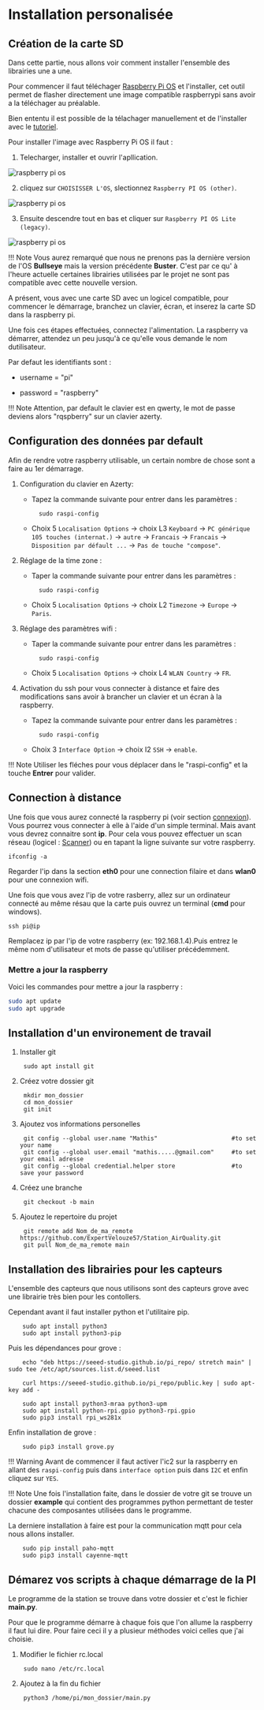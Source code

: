 # Installation personalisée

## Création de la carte SD

Dans cette partie, nous allons voir comment installer l'ensemble des librairies une a une.

Pour commencer il faut téléchager [Raspberry Pi OS](https://downloads.raspberrypi.org/imager/imager_latest.exe) et l'installer, cet outil permet de flasher directement une image compatible raspberrypi sans avoir a la téléchager au préalable.

Bien ententu il est possible de la télachager manuellement et de l'installer avec le [tutoriel](Configuration_flash.md).

Pour installer l'image avec Raspberry Pi OS il faut :

1. Telecharger, installer et ouvrir l'apllication.

![raspberry pi os](configuration/raspberri-os1.webp)

2. cliquez sur ``CHOISISSER L'OS``, slectionnez ``Raspberry PI OS (other)``.

![raspberry pi os](configuration/raspberri-os2.webp)

3. Ensuite descendre tout en bas et cliquer sur ``Raspberry PI OS Lite (legacy)``.

![raspberry pi os](configuration/raspberri-os3.webp)

!!! Note
    Vous aurez remarqué que nous ne prenons pas la dernière version de l'OS **Bullseye** mais la version précédente **Buster**. C'est par ce qu' à l'heure actuelle certaines librairies utilisées par le projet ne sont pas compatible avec cette nouvelle version.

A présent, vous avec une carte SD avec un logicel compatible, pour commencer le démarrage, branchez un clavier, écran, et inserez la carte SD dans la raspberry pi.

Une fois ces étapes effectuées, connectez l'alimentation. La raspberry va démarrer, attendez un peu jusqu'à ce qu'elle vous demande le nom dutilisateur.

Par defaut les identifiants sont :

* username = "pi"

* password = "raspberry"

!!! Note
    Attention, par default le clavier est en qwerty, le mot de passe deviens alors "rqspberry" sur un clavier azerty.


## Configuration des données par default

Afin de rendre votre raspberry utilisable, un certain nombre de chose sont a faire au 1er démarrage.

1. Configuration du clavier en Azerty:
    
    * Tapez la commande suivante pour entrer dans les paramètres :

            sudo raspi-config

    * Choix 5 ``Localisation Options`` -> choix L3 ``Keyboard`` -> ``PC générique 105 touches (internat.)`` -> ``autre`` -> ``Francais`` -> ``Francais`` -> ``Disposition par défault ...`` -> ``Pas de touche "compose"``.

2. Réglage de la time zone : 

    * Taper la commande suivante pour entrer dans les paramètres :

            sudo raspi-config

    * Choix 5 ``Localisation Options`` -> choix L2 ``Timezone`` -> ``Europe`` -> ``Paris``.

3. Réglage des paramètres wifi : 

    * Taper la commande suivante pour entrer dans les paramètres :

            sudo raspi-config

    * Choix 5 ``Localisation Options`` -> choix L4 ``WLAN Country`` -> ``FR``.

4. Activation du ssh pour vous connecter à distance et faire des modifications sans avoir à brancher un clavier et un écran à la raspberry.
    
    * Tapez la commande suivante pour entrer dans les paramètres :

            sudo raspi-config
    
    * Choix 3 ``Interface Option`` -> choix I2 ``SSH`` -> ``enable``. 

!!! Note 
    Utiliser les fléches pour vous déplacer dans le "raspi-config" et la touche **Entrer** pour valider.

## Connection à distance

Une fois que vous aurez connecté la raspberry pi (voir section [connexion](utilisation_connexion.md)). Vous pourrez vous connecter à elle à l'aide d'un simple terminal. Mais avant vous devrez connaitre sont **ip**. Pour cela vous pouvez effectuer un scan réseau (logicel : [Scanner](https://angryip.org/download/#windows)) ou en tapant la ligne suivante sur votre raspberry.

    ifconfig -a

Regarder l'ip dans la section **eth0** pour une connection filaire et dans **wlan0** pour une connexion wifi.

Une fois que vous avez l'ip de votre rasberry, allez sur un ordinateur connecté au même résau que la carte puis ouvrez un terminal (**cmd** pour windows).

    ssh pi@ip
Remplacez ip par l'ip de votre raspberry (ex: 192.168.1.4).Puis entrez le même nom d'utilisateur et mots de passe qu'utiliser précédemment.

### Mettre a jour la raspberry

Voici les commandes pour mettre a jour la raspberry :
```sh
sudo apt update
sudo apt upgrade
```
## Installation d'un environement de travail

1. Installer git

        sudo apt install git

2. Créez votre dossier git 

        mkdir mon_dossier
        cd mon_dossier
        git init

3. Ajoutez vos informations personelles

        git config --global user.name "Mathis"                     #to set your name
        git config --global user.email "mathis.....@gmail.com"     #to set your email adresse
        git config --global credential.helper store                #to save your password

4. Créez une branche
    
        git checkout -b main

5. Ajoutez le repertoire du projet 
       
        git remote add Nom_de_ma_remote https://github.com/ExpertVelouze57/Station_AirQuality.git
        git pull Nom_de_ma_remote main

## Installation des librairies pour les capteurs

L'ensemble des capteurs que nous utilisons sont des capteurs grove avec une librairie très bien pour les contollers.

Cependant avant il faut installer python et l'utilitaire pip.

        sudo apt install python3
        sudo apt install python3-pip

Puis les dépendances pour grove :

        echo "deb https://seeed-studio.github.io/pi_repo/ stretch main" | sudo tee /etc/apt/sources.list.d/seeed.list

        curl https://seeed-studio.github.io/pi_repo/public.key | sudo apt-key add -

        sudo apt install python3-mraa python3-upm
        sudo apt install python-rpi.gpio python3-rpi.gpio
        sudo pip3 install rpi_ws281x

Enfin installation de grove :

        sudo pip3 install grove.py

!!! Warning
    Avant de commencer il faut activer l'ic2 sur la raspberry en allant des ``raspi-config`` puis dans ``interface option`` puis dans ``I2C`` et enfin cliquez sur ``YES``.

!!! Note
    Une fois l'installation faite, dans le dossier de votre git se trouve un dossier **example** qui contient des programmes python permettant de tester chacune des composantes utilisées dans le programme.

La derniere installation à faire est pour la communication mqtt pour cela nous allons installer.

        sudo pip install paho-mqtt
        sudo pip3 install cayenne-mqtt

## Démarez vos scripts à chaque démarrage de la PI

Le programme de la station se trouve dans votre dossier et c'est le fichier **main.py**. 

Pour que le programme démarre à chaque fois que l'on allume la raspberry il faut lui dire. Pour faire ceci il y a plusieur méthodes voici celles que j'ai choisie. 

1. Modifier le fichier rc.local

        sudo nano /etc/rc.local
        
2. Ajoutez à la fin du fichier 

        python3 /home/pi/mon_dossier/main.py
        

